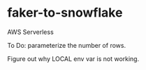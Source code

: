 # faker-to-snowflake
AWS Serverless


To Do: parameterize the number of rows.

Figure out why LOCAL env var is not working.